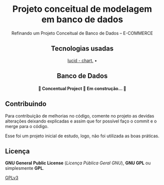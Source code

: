 <h1 align="center">Projeto conceitual de modelagem em banco de dados</h1>
<p align="center">Refinando um Projeto Conceitual de Banco de Dados – E-COMMERCE</p>
<h2 align="center">Tecnologias usadas</h2>
<p align="center">
 <a href="#tecnologias">
	lucid - chart.</a> • 
</p>

<h2 align="center">Banco de Dados</h2>
<p align="center">
 <a href="#tecnologias">
 </a> 
</p>

<h4 align="center"> 
	🚧  Concentual Project 🚀 Em construção...  🚧
</h4>

## Contribuindo
 
Para contribuição de melhorias no código, comente no projeto as devidas alterações deixando explicadas e assim que for possível faço o commit e o merge para o código.
 
Esse foi um projeto inicial de estudo, logo, não foi utilizada as boas práticas.
 
## Licença
 
**GNU General Public License** (_Licença Pública Geral GNU_), **GNU GPL** ou simplesmente **GPL**.
 
[GPLv3](https://www.gnu.org/licenses/gpl-3.0.html) 
